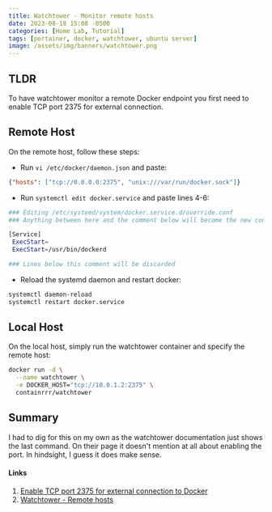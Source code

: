```yaml
---
title: Watchtower - Monitor remote hosts
date: 2023-08-18 15:08 -0500
categories: [Home Lab, Tutorial]
tags: [portainer, docker, watchtower, ubuntu server]
image: /assets/img/banners/watchtower.png
---
```

## TLDR
To have watchtower monitor a remote Docker endpoint you first need to enable TCP port 2375 for external connection.

## Remote Host
On the remote host, follow these steps:

- Run `vi /etc/docker/daemon.json` and paste:

```json
{"hosts": ["tcp://0.0.0.0:2375", "unix:///var/run/docker.sock"]}
```

- Run `systemctl edit docker.service` and paste lines 4-6:

```bash
### Editing /etc/systemd/system/docker.service.d/override.conf
### Anything between here and the comment below will become the new contents of the file

[Service]
 ExecStart=
 ExecStart=/usr/bin/dockerd

### Lines below this comment will be discarded
```

- Reload the systemd daemon and restart docker:

```bash
systemctl daemon-reload
systemctl restart docker.service
```

## Local Host
On the local host, simply run the watchtower container and specify the remote host:

```bash
docker run -d \
  --name watchtower \
  -e DOCKER_HOST="tcp://10.0.1.2:2375" \
  containrrr/watchtower
```

## Summary
I had to dig for this on my own as the watchtower documentation just shows the last command. On their page it doesn't mention at all about enabling the port. In hindsight, I guess it does make sense.

#### Links

1. [Enable TCP port 2375 for external connection to Docker](https://gist.github.com/styblope/dc55e0ad2a9848f2cc3307d4819d819f)
2. [Watchtower - Remote hosts](https://containrrr.dev/watchtower/remote-hosts/)
